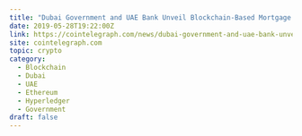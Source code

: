 ```yaml
---
title: "Dubai Government and UAE Bank Unveil Blockchain-Based Mortgage Platform"
date: 2019-05-28T19:22:00Z
link: https://cointelegraph.com/news/dubai-government-and-uae-bank-unveil-blockchain-based-mortgage-platform?utm_medium=RSS&utm_source=hune
site: cointelegraph.com
topic: crypto
category:
  - Blockchain
  - Dubai
  - UAE
  - Ethereum
  - Hyperledger
  - Government
draft: false
---
```

